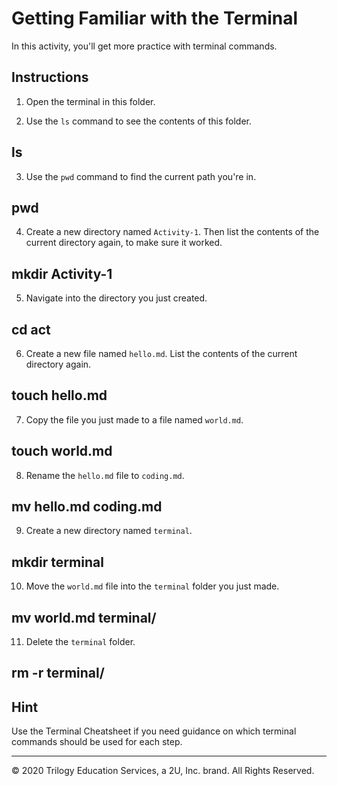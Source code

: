 # Getting Familiar with the Terminal

In this activity, you'll get more practice with terminal commands.

## Instructions

1. Open the terminal in this folder.

2. Use the `ls` command to see the contents of this folder.
## ls

3. Use the `pwd` command to find the current path you're in.
## pwd

4. Create a new directory named `Activity-1`. Then list the contents of the current directory again, to make sure it worked.
## mkdir Activity-1

5. Navigate into the directory you just created.
## cd act <tab>

6. Create a new file named `hello.md`. List the contents of the current directory again.
## touch hello.md

7. Copy the file you just made to a file named `world.md`.
## touch world.md

8. Rename the `hello.md` file to `coding.md`.
## mv hello.md coding.md

9. Create a new directory named `terminal`.
## mkdir terminal

10. Move the `world.md` file into the `terminal` folder you just made.
## mv world.md terminal/

11. Delete the `terminal` folder.
## rm -r terminal/

## Hint

Use the Terminal Cheatsheet if you need guidance on which terminal commands should be used for each step.

---

© 2020 Trilogy Education Services, a 2U, Inc. brand. All Rights Reserved.
